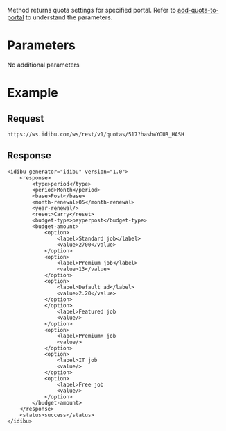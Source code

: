 <p>Method returns quota settings for specified portal. Refer to <a href="https://github.com/oneworldmarket/idibu-api/blob/master/webservices/quota-management/add-quota-to-portal.md" target="_blank">add-quota-to-portal</a> to understand the parameters.</p>
<h1>Parameters</h1>
<p>No additional parameters</p>
<h1>Example</h1>
<h2>Request</h2>
<pre><code>https://ws.idibu.com/ws/rest/v1/quotas/517?hash=YOUR_HASH</code></pre>
<h2>Response</h2>
<pre><code type="xml">&lt;idibu generator=&quot;idibu&quot; version=&quot;1.0&quot;&gt;
	&lt;response&gt;
		&lt;type&gt;period&lt;/type&gt;
		&lt;period&gt;Month&lt;/period&gt;
		&lt;base&gt;Post&lt;/base&gt;
		&lt;month-renewal&gt;05&lt;/month-renewal&gt;
		&lt;year-renewal/&gt;
		&lt;reset&gt;Carry&lt;/reset&gt;
		&lt;budget-type&gt;payperpost&lt;/budget-type&gt;
		&lt;budget-amount&gt;
			&lt;option&gt;
				&lt;label&gt;Standard job&lt;/label&gt;
				&lt;value&gt;2700&lt;/value&gt;
			&lt;/option&gt;
			&lt;option&gt;
				&lt;label&gt;Premium job&lt;/label&gt;
				&lt;value&gt;13&lt;/value&gt;
			&lt;/option&gt;
			&lt;option&gt;
				&lt;label&gt;Default ad&lt;/label&gt;
				&lt;value&gt;2.20&lt;/value&gt;
			&lt;/option&gt;
			&lt;/option&gt;
				&lt;label>Featured job</label>
				&lt;value/>
			&lt;/option&gt;
			&lt;option>
				&lt;label>Premium+ job</label>
				&lt;value/>
			&lt;/option&gt;
			&lt;option&gt;
				&lt;label>IT job</label>
				&lt;value/>
			&lt;/option&gt;
			&lt;option&gt;
				&lt;label>Free job</label>
				&lt;value/>
			&lt;/option>
		&lt;/budget-amount&gt;
	&lt;/response&gt;
	&lt;status&gt;success&lt;/status&gt;
&lt;/idibu&gt;
</code></pre>
